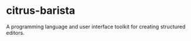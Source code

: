 # citrus-barista
A programming language and user interface toolkit for creating structured editors.
